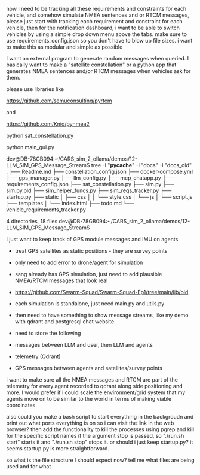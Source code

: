 now I need to be tracking all these requirements and constraints for each vehicle, and somehow simulate NMEA sentences and or RTCM messages, please just start with tracking each requirement and constraint for each vehicle, then for the notification dashboard, i want to be able to switch vehicles by using a simple drop down menu above the tabs. make sure to use requirements_config.json so you don't have to blow up file sizes. i want to make this as modular and simple as possible

I want an external program to generate random messages when queried. I basically want to make a "satellite constellation" or a python app that generates NMEA sentences and/or RTCM messages when vehicles ask for them.

please use libraries like

https://github.com/semuconsulting/pyrtcm

and

https://github.com/Knio/pynmea2


python sat_constellation.py

python main_gui.py




dev@DB-78GB094:~/CARS_sim_2_ollama/demos/12-LLM_SIM_GPS_Message_Stream$ tree -I "__pycache__" -I "docs" -I "docs_old"
.
├── Readme.md
├── constellation_config.json
├── docker-compose.yml
├── gps_manager.py
├── llm_config.py
├── mcp_chatapp.py
├── requirements_config.json
├── sat_constellation.py
├── sim.py
├── sim.py.old
├── sim_helper_funcs.py
├── sim_reqs_tracker.py
├── startup.py
├── static
│   ├── css
│   │   └── style.css
│   └── js
│       └── script.js
├── templates
│   └── index.html
├── todo.md
└── vehicle_requirements_tracker.py

4 directories, 18 files
dev@DB-78GB094:~/CARS_sim_2_ollama/demos/12-LLM_SIM_GPS_Message_Stream$ 


I just want to keep track of GPS module messages and IMU on agents

- treat GPS satellites as static positions - they are survey points
- only need to add error to drone/agent for simulation

- sang already has GPS simulation, just need to add plausible NMEA/RTCM messages that look real
 - https://github.com/Swarm-Squad/Swarm-Squad-Ep1/tree/main/lib/old
 - each simulation is standalone, just need main.py and utils.py

- then need to have something to show message streams, like my demo with qdrant and postgresql chat website.

- need to store the following
 - messages between LLM and user, then LLM and agents
 - telemetry (Qdrant)
 - GPS messages between agents and satellites/survey points



i want to make sure all the NMEA messages and RTCM are part of the telemetry for every agent recorded to qdrant along side positioning and more. I would prefer if i could scale the environment/grid system that my agents move on to be similar to the world in terms of making viable coordinates. 
 
also could you make a bash script to start everything in the backgroudn and print out what ports everything is on so i can visit the link in the web browser? then add the functionality to kill the processes using pgrep and kill for the specific script names if the argument stop is passed, so "./run.sh start" starts it and "./run.sh stop" stops it. or should i just keep startup.py? it seems startup.py is more straightforward.


so what is the file structure I should expect now? tell me what files are being used and for what
